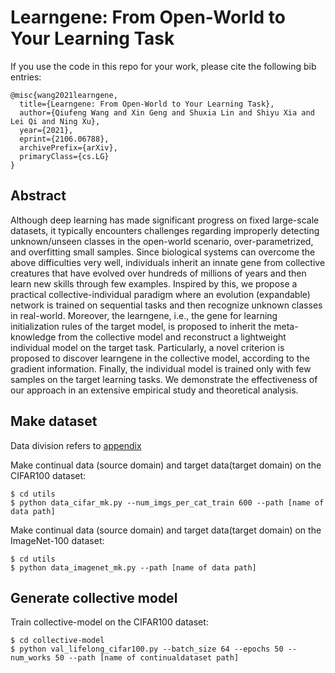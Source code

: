 # Learngene: From Open-World to Your Learning Task

If you use the code in this repo for your work, please cite the following bib entries:

    @misc{wang2021learngene,
      title={Learngene: From Open-World to Your Learning Task}, 
      author={Qiufeng Wang and Xin Geng and Shuxia Lin and Shiyu Xia and Lei Qi and Ning Xu},
      year={2021},
      eprint={2106.06788},
      archivePrefix={arXiv},
      primaryClass={cs.LG}
    }
 
 ## Abstract
Although deep learning has made significant progress on fixed large-scale datasets, it typically encounters challenges regarding improperly detecting unknown/unseen classes in the open-world scenario, over-parametrized, and overfitting small samples. Since biological systems can overcome the above difficulties very well, individuals inherit an innate gene from collective creatures that have evolved over hundreds of millions of years and then learn new skills through few examples. Inspired by this, we propose a practical collective-individual paradigm where an evolution (expandable) network is trained on sequential tasks and then recognize unknown classes in real-world. Moreover, the learngene, i.e., the gene for learning initialization rules of the target model, is proposed to inherit the meta-knowledge from the collective model and reconstruct a lightweight individual model on the target task. Particularly, a novel criterion is proposed to discover learngene in the collective model, according to the gradient information. Finally, the individual model is trained only with few samples on the target learning tasks. We demonstrate the effectiveness of our approach in an extensive empirical study and theoretical analysis.

## Make dataset
Data division refers to [appendix](https://github.com/BruceQFWang/learngene/blob/main/Learngene_Appendix.pdf)

Make continual data (source domain) and target data(target domain) on the CIFAR100 dataset:

    $ cd utils
    $ python data_cifar_mk.py --num_imgs_per_cat_train 600 --path [name of data path]
    
Make continual data (source domain) and target data(target domain) on the ImageNet-100 dataset:

    $ cd utils
    $ python data_imagenet_mk.py --path [name of data path]
    
## Generate collective model
Train collective-model on the CIFAR100 dataset:
    
    $ cd collective-model
    $ python val_lifelong_cifar100.py --batch_size 64 --epochs 50 --num_works 50 --path [name of continualdataset path]

